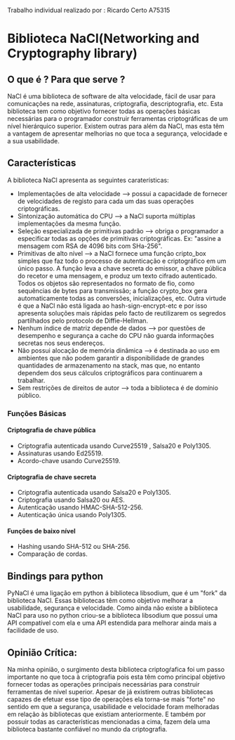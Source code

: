 Trabalho individual realizado por : Ricardo Certo A75315	

# Biblioteca NaCl(Networking and Cryptography library)


## O que é ? Para que serve ?

NaCl é uma biblioteca de software de alta velocidade, fácil 
de usar para comunicações na rede, assinaturas, 
criptografia, descriptografia, etc. Esta biblioteca tem como
objetivo fornecer todas as operações básicas necessárias 
para o programador construir ferramentas criptográficas de um 
nível hierárquico superior. 
Existem outras para além da NaCl, mas esta têm a vantagem de 
apresentar melhorias no que toca a segurança, velocidade e a 
sua usabilidade. 



## Características

A biblioteca NaCl apresenta as seguintes caraterísticas:
* Implementações de alta velocidade --> possui a capacidade de fornecer de velocidades de registo para cada um das suas operações criptográficas.
* Sintonização automática do CPU --> a NaCl suporta múltiplas implementações da mesma função.
* Seleção especializada de primitivas padrão --> obriga o programador a especificar todas as opções de primitivas criptográficas. Ex: "assine a mensagem com RSA de 4096 bits com SHa-256".
* Primitivas de alto nível --> a NaCl fornece uma função cripto_box simples que faz todo o processo de autenticação e criptográfico em um único passo. A função leva a chave secreta do emissor, a chave pública do recetor e uma mensagem, e produz um texto cifrado autenticado. Todos os objetos são representados no formato de fio, como sequências de bytes para transmissão; a função crypto_box gera automaticamente todas as conversões, inicializações, etc.
Outra virtude é que a NaCl não está ligada ao hash-sign-encrypt-etc e por isso apresenta soluções mais rápidas pelo facto de reutilizarem os segredos partilhados pelo protocolo de Diffie-Hellman.
* Nenhum índice de matriz depende de dados --> por questões de desempenho e segurança a cache do CPU não guarda informações secretas nos seus endereços.
* Não possui alocação de memória dinâmica --> é destinada ao uso em ambientes que não podem garantir a disponibilidade de grandes quantidades de armazenamento na stack, mas que, no
entanto dependem dos seus cálculos criptográficos para continuarem a trabalhar. 
* Sem restrições de direitos de autor --> toda a biblioteca é de domínio público.




### Funções Básicas
#### Criptografia de chave pública
 * Criptografia autenticada usando Curve25519 , Salsa20 e Poly1305.
 * Assinaturas usando Ed25519.
 * Acordo-chave usando Curve25519.

#### Criptografia de chave secreta
 * Criptografia autenticada usando Salsa20 e Poly1305.
 * Criptografia usando Salsa20 ou AES.
 * Autenticação usando HMAC-SHA-512-256.
 * Autenticação única usando Poly1305.

#### Funções de baixo nível
 * Hashing usando SHA-512 ou SHA-256.
 * Comparação de cordas. 



## Bindings para python 
PyNaCl é uma ligação em python á biblioteca libsodium, que é um "fork" da biblioteca NaCl. Essas bibliotecas têm como objetivo melhorar a usabilidade, segurança e velocidade.
Como ainda não existe a biblioteca NaCl para uso no python criou-se a biblioteca libsodium que possui uma API compatível com ela e uma API estendida para melhorar ainda mais a facilidade de uso.


## Opinião Crítica: 
Na minha opinião, o surgimento desta biblioteca criptogŕafica foi um passo importante no que toca à criptografia pois esta têm como principal objetivo fornecer todas as operações principais necessárias para construir ferramentas de nível superior. Apesar de já existirem outras bibliotecas capazes de efetuar esse tipo de operações ela torna-se mais "forte" no sentido em que a segurança, usabilidade e velocidade foram melhoradas em relação às bibliotecas que existiam anteriormente. E também por possuir todas as características mencionadas a cima, fazem dela uma biblioteca bastante confiável no mundo da criptografia.
